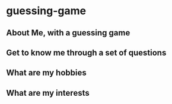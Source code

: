 # guessing-game

## About Me, with a guessing game
## Get to know me through a set of questions
## What are my hobbies
## What are my interests
